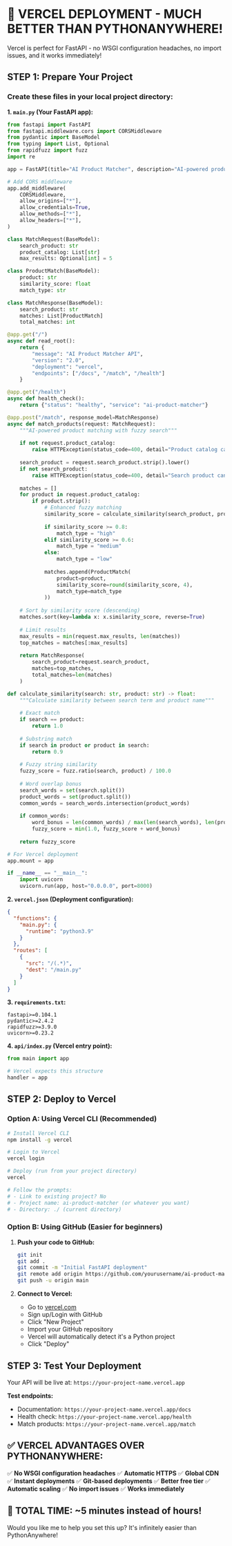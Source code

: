# 🚀 VERCEL DEPLOYMENT - MUCH BETTER THAN PYTHONANYWHERE!

Vercel is perfect for FastAPI - no WSGI configuration headaches, no import issues, and it works immediately!

## STEP 1: Prepare Your Project

### Create these files in your local project directory:

**1. `main.py` (Your FastAPI app):**
```python
from fastapi import FastAPI
from fastapi.middleware.cors import CORSMiddleware
from pydantic import BaseModel
from typing import List, Optional
from rapidfuzz import fuzz
import re

app = FastAPI(title="AI Product Matcher", description="AI-powered product matching API")

# Add CORS middleware
app.add_middleware(
    CORSMiddleware,
    allow_origins=["*"],
    allow_credentials=True,
    allow_methods=["*"],
    allow_headers=["*"],
)

class MatchRequest(BaseModel):
    search_product: str
    product_catalog: List[str]
    max_results: Optional[int] = 5

class ProductMatch(BaseModel):
    product: str
    similarity_score: float
    match_type: str

class MatchResponse(BaseModel):
    search_product: str
    matches: List[ProductMatch]
    total_matches: int

@app.get("/")
async def read_root():
    return {
        "message": "AI Product Matcher API",
        "version": "2.0",
        "deployment": "vercel",
        "endpoints": ["/docs", "/match", "/health"]
    }

@app.get("/health")
async def health_check():
    return {"status": "healthy", "service": "ai-product-matcher"}

@app.post("/match", response_model=MatchResponse)
async def match_products(request: MatchRequest):
    """AI-powered product matching with fuzzy search"""
    
    if not request.product_catalog:
        raise HTTPException(status_code=400, detail="Product catalog cannot be empty")
    
    search_product = request.search_product.strip().lower()
    if not search_product:
        raise HTTPException(status_code=400, detail="Search product cannot be empty")
    
    matches = []
    for product in request.product_catalog:
        if product.strip():
            # Enhanced fuzzy matching
            similarity_score = calculate_similarity(search_product, product.lower())
            
            if similarity_score >= 0.8:
                match_type = "high"
            elif similarity_score >= 0.6:
                match_type = "medium"
            else:
                match_type = "low"
            
            matches.append(ProductMatch(
                product=product,
                similarity_score=round(similarity_score, 4),
                match_type=match_type
            ))
    
    # Sort by similarity score (descending)
    matches.sort(key=lambda x: x.similarity_score, reverse=True)
    
    # Limit results
    max_results = min(request.max_results, len(matches))
    top_matches = matches[:max_results]
    
    return MatchResponse(
        search_product=request.search_product,
        matches=top_matches,
        total_matches=len(matches)
    )

def calculate_similarity(search: str, product: str) -> float:
    """Calculate similarity between search term and product name"""
    
    # Exact match
    if search == product:
        return 1.0
    
    # Substring match
    if search in product or product in search:
        return 0.9
    
    # Fuzzy string similarity
    fuzzy_score = fuzz.ratio(search, product) / 100.0
    
    # Word overlap bonus
    search_words = set(search.split())
    product_words = set(product.split())
    common_words = search_words.intersection(product_words)
    
    if common_words:
        word_bonus = len(common_words) / max(len(search_words), len(product_words)) * 0.3
        fuzzy_score = min(1.0, fuzzy_score + word_bonus)
    
    return fuzzy_score

# For Vercel deployment
app.mount = app

if __name__ == "__main__":
    import uvicorn
    uvicorn.run(app, host="0.0.0.0", port=8000)
```

**2. `vercel.json` (Deployment configuration):**
```json
{
  "functions": {
    "main.py": {
      "runtime": "python3.9"
    }
  },
  "routes": [
    {
      "src": "/(.*)",
      "dest": "/main.py"
    }
  ]
}
```

**3. `requirements.txt`:**
```
fastapi>=0.104.1
pydantic>=2.4.2
rapidfuzz>=3.9.0
uvicorn>=0.23.2
```

**4. `api/index.py` (Vercel entry point):**
```python
from main import app

# Vercel expects this structure
handler = app
```

## STEP 2: Deploy to Vercel

### Option A: Using Vercel CLI (Recommended)
```bash
# Install Vercel CLI
npm install -g vercel

# Login to Vercel
vercel login

# Deploy (run from your project directory)
vercel

# Follow the prompts:
# - Link to existing project? No
# - Project name: ai-product-matcher (or whatever you want)
# - Directory: ./ (current directory)
```

### Option B: Using GitHub (Easier for beginners)
1. **Push your code to GitHub:**
   ```bash
   git init
   git add .
   git commit -m "Initial FastAPI deployment"
   git remote add origin https://github.com/yourusername/ai-product-matcher.git
   git push -u origin main
   ```

2. **Connect to Vercel:**
   - Go to [vercel.com](https://vercel.com)
   - Sign up/Login with GitHub
   - Click "New Project"
   - Import your GitHub repository
   - Vercel will automatically detect it's a Python project
   - Click "Deploy"

## STEP 3: Test Your Deployment

Your API will be live at: `https://your-project-name.vercel.app`

**Test endpoints:**
- Documentation: `https://your-project-name.vercel.app/docs`
- Health check: `https://your-project-name.vercel.app/health`
- Match products: `https://your-project-name.vercel.app/match`

## ✅ VERCEL ADVANTAGES OVER PYTHONANYWHERE:

✅ **No WSGI configuration headaches**
✅ **Automatic HTTPS**
✅ **Global CDN**
✅ **Instant deployments**
✅ **Git-based deployments**
✅ **Better free tier**
✅ **Automatic scaling**
✅ **No import issues**
✅ **Works immediately**

## 🎉 TOTAL TIME: ~5 minutes instead of hours!

Would you like me to help you set this up? It's infinitely easier than PythonAnywhere!